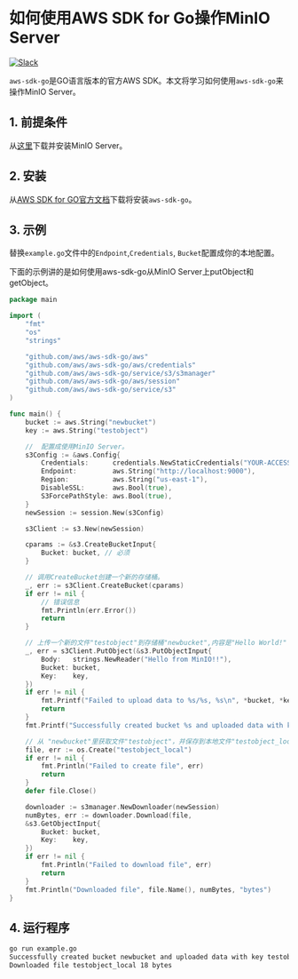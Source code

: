 # 如何使用AWS SDK for Go操作MinIO Server

 [![Slack](https://slack.min.io/slack?type=svg)](http://slack.minio.org.cn/questions)

`aws-sdk-go`是GO语言版本的官方AWS SDK。本文将学习如何使用`aws-sdk-go`来操作MinIO Server。

## 1. 前提条件

从[这里](http://docs.minio.org.cn/docs/master/minio-quickstart-guide)下载并安装MinIO Server。

## 2. 安装

从[AWS SDK for GO官方文档](https://aws.amazon.com/sdk-for-go/)下载将安装`aws-sdk-go`。

## 3. 示例

替换`example.go`文件中的`Endpoint`,`Credentials`, `Bucket`配置成你的本地配置。

下面的示例讲的是如何使用aws-sdk-go从MinIO Server上putObject和getObject。

```go
package main

import (
    "fmt"
    "os"
    "strings"

    "github.com/aws/aws-sdk-go/aws"
    "github.com/aws/aws-sdk-go/aws/credentials"
    "github.com/aws/aws-sdk-go/service/s3/s3manager"
    "github.com/aws/aws-sdk-go/aws/session"
    "github.com/aws/aws-sdk-go/service/s3"
)

func main() {
    bucket := aws.String("newbucket")
    key := aws.String("testobject")

    //  配置成使用MinIO Server。
    s3Config := &aws.Config{
        Credentials:      credentials.NewStaticCredentials("YOUR-ACCESSKEYID", "YOUR-SECRETACCESSKEY", ""),
        Endpoint:         aws.String("http://localhost:9000"),
        Region:           aws.String("us-east-1"),
        DisableSSL:       aws.Bool(true),
        S3ForcePathStyle: aws.Bool(true),
    }
    newSession := session.New(s3Config)

    s3Client := s3.New(newSession)

    cparams := &s3.CreateBucketInput{
        Bucket: bucket, // 必须
    }

    // 调用CreateBucket创建一个新的存储桶。
    _, err := s3Client.CreateBucket(cparams)
    if err != nil {
        // 错误信息
        fmt.Println(err.Error())
        return
    }

    // 上传一个新的文件"testobject"到存储桶"newbucket",内容是"Hello World!" 。
    _, err = s3Client.PutObject(&s3.PutObjectInput{
        Body:   strings.NewReader("Hello from MinIO!!"),
        Bucket: bucket,
        Key:    key,
    })
    if err != nil {
        fmt.Printf("Failed to upload data to %s/%s, %s\n", *bucket, *key, err.Error())
        return
    }
    fmt.Printf("Successfully created bucket %s and uploaded data with key %s\n", *bucket, *key)

    // 从 "newbucket"里获取文件"testobject"，并保存到本地文件"testobject_local"。
    file, err := os.Create("testobject_local")
    if err != nil {
        fmt.Println("Failed to create file", err)
        return
    }
    defer file.Close()

    downloader := s3manager.NewDownloader(newSession)
    numBytes, err := downloader.Download(file,
    &s3.GetObjectInput{
        Bucket: bucket,
        Key:    key,
    })
    if err != nil {
        fmt.Println("Failed to download file", err)
        return
    }
    fmt.Println("Downloaded file", file.Name(), numBytes, "bytes")
}
```

## 4. 运行程序

```sh
go run example.go
Successfully created bucket newbucket and uploaded data with key testobject
Downloaded file testobject_local 18 bytes
```